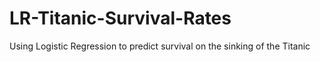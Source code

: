 # LR-Titanic-Survival-Rates
Using Logistic Regression to predict survival on the sinking of the Titanic
